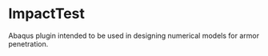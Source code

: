 # ImpactTest
Abaqus plugin intended to be used in designing numerical models for armor penetration.
